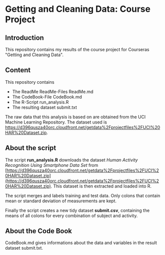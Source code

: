 Getting and Cleaning Data: Course Project
=========================================

Introduction
------------
This repository contains my results of the course project for Courseras "Getting and Cleaning Data".

Content
-------
This repository contains

- The ReadMe ReadMe-Files ReadMe.md
- The CodeBook-File CodeBook.md
- The R-Script run_analysis.R
- The resulting dataset submit.txt

The raw data that this analysis is based on are obtained from the UCI Machine Learning Repository. The dataset used is  https://d396qusza40orc.cloudfront.net/getdata%2Fprojectfiles%2FUCI%20HAR%20Dataset.zip.

About the script
----------------
The script **run_analysis.R** downloads the dataset *Human Activity Recognition Using Smartphone Data Set* from [https://d396qusza40orc.cloudfront.net/getdata%2Fprojectfiles%2FUCI%20HAR%20Dataset.zip](https://d396qusza40orc.cloudfront.net/getdata%2Fprojectfiles%2FUCI%20HAR%20Dataset.zip). This dataset is then extracted and loaded into R.

The script merges and labels training and test data. Only colons that contain mean or standard deviation of measurements are kept.

Finally the script creates a new tidy dataset **submit.csv**, containing the means of all colons for every combination of subject and activity.

About the Code Book
-------------------
CodeBook.md gives informations about the data and variables in the result dataset submit.txt.

